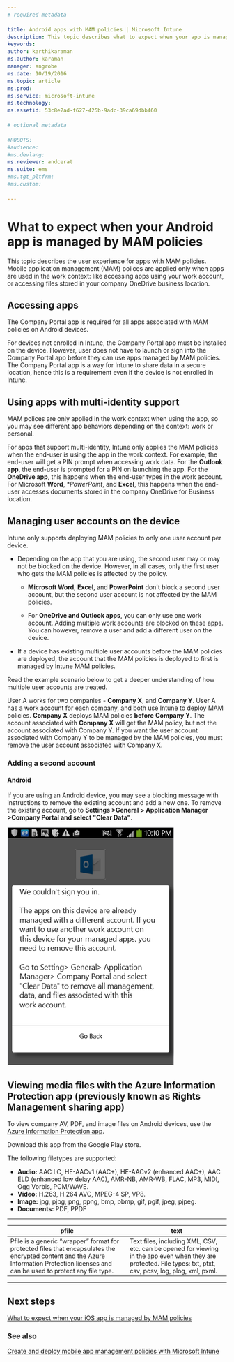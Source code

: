 ```yaml
---
# required metadata

title: Android apps with MAM policies | Microsoft Intune
description: This topic describes what to expect when your app is managed by mobile app management policies.
keywords:
author: karthikaraman
ms.author: karaman
manager: angrobe
ms.date: 10/19/2016
ms.topic: article
ms.prod:
ms.service: microsoft-intune
ms.technology:
ms.assetid: 53c8e2ad-f627-425b-9adc-39ca69dbb460

# optional metadata

#ROBOTS:
#audience:
#ms.devlang:
ms.reviewer: andcerat
ms.suite: ems
#ms.tgt_pltfrm:
#ms.custom:

---
```


# What to expect when your Android app is managed by MAM policies
This topic describes the user experience for apps with MAM policies. Mobile application management (MAM) polices are applied only when apps are used in the work context: like accessing apps using your work account, or accessing files stored in your company OneDrive business location.
##  Accessing apps

The Company Portal app is required for all apps associated with MAM policies on Android devices.

For devices not enrolled in Intune, the Company Portal app must be installed on the device. However, user does not have to launch  or sign into the Company Portal app before they can use apps managed by MAM policies.
The Company Portal app is a way for Intune to share data in a secure location, hence this is a requirement even if the device is not enrolled in Intune.


##  Using apps with multi-identity support

MAM polices are only applied in the work context when using the app, so you may see different app behaviors depending on the context: work or personal.

For apps that support multi-identity, Intune only applies the MAM policies when the end-user is using the app in the work context.  For example, the end-user will get a PIN prompt when accessing work data.  For the **Outlook app**, the end-user is prompted for a PIN on launching the app. For the **OneDrive app**, this happens when the end-user types in the work account.  For Microsoft **Word**, **PowerPoint*, and **Excel**, this happens when the end-user accesses documents stored in the company OneDrive for Business location.
##  Managing user accounts on the device

Intune only supports deploying MAM policies to only one user account per device.

* Depending on the app that you are using, the second user may or may not be blocked on the device. However, in all cases, only the first user who gets the MAM policies is affected by the policy.

  * **Microsoft Word**, **Excel**, and **PowerPoint** don't block a second user account, but the second user account is not affected by the MAM policies.

  * For **OneDrive and Outlook apps**, you can only use one work account.  Adding multiple work accounts are blocked on these apps.  You can however, remove a user and add a different user on the device.


* If a device has existing multiple user accounts before the MAM policies are deployed, the account that the MAM policies is deployed to first is managed by Intune MAM policies.


Read the example scenario below to get a deeper understanding of how multiple user accounts are treated.

User A works for two companies - **Company X**, and **Company Y**. User A has a work account for each company, and both use Intune to deploy MAM policies. **Company X** deploys MAM policies **before** **Company Y**. The account associated with **Company X** will get the MAM policy, but not the account associated with Company Y. If you want the user account associated with Company Y to be managed by the MAM policies, you must remove the user account associated with Company X.
### Adding a second account
####  Android
If you are using an Android device, you may see a blocking message with instructions to remove the existing account and add a new one.  To remove the existing account, go to **Settings  &gt;General &gt; Application Manager &gt;Company Portal and select "Clear Data"**.

![Screenshot of the error message and instructions to remove the account](../media/AppManagement/Android_SwitchUser.png)

##  Viewing media files with the Azure Information Protection app (previously known as Rights Management sharing app)
To view company AV, PDF, and image files on Android devices, use the [Azure Information Protection app](https://play.google.com/store/apps/details?id=com.microsoft.ipviewer).

Download this app from the  Google Play store.  

The following filetypes are supported:

* **Audio:** AAC LC, HE-AACv1 (AAC+), HE-AACv2 (enhanced AAC+), AAC ELD (enhanced low delay AAC), AMR-NB, AMR-WB, FLAC, MP3, MIDI, Ogg Vorbis, PCM/WAVE.
* **Video:** H.263, H.264 AVC, MPEG-4 SP, VP8.
* **Image:** jpg, pjpg, png, ppng, bmp, pbmp, gif, pgif, jpeg, pjpeg.
* **Documents:** PDF, PPDF

------------
|**pfile**|**text**|
|----|----|
|Pfile is a generic “wrapper” format for protected files that encapsulates the encrypted content and the Azure Information Protection licenses and can be used to protect any file type.|Text files, including XML, CSV, etc. can be opened for viewing in the app even when they are protected. File types: txt, ptxt, csv, pcsv, log, plog, xml, pxml.|
---------------
## Next steps
[What to expect when your iOS app is managed by MAM policies](user-experience-for-mam-enabled-ios-apps-with-microsoft-intune.md)

### See also
[Create and deploy mobile app management policies with Microsoft Intune](create-and-deploy-mobile-app-management-policies-with-microsoft-intune.md)
